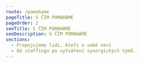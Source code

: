 ```yaml
---
route: /pomahame
pageTitle: S ČÍM POMÁHÁME
pageOrder: 2
seoTitle: S ČÍM POMÁHÁME
seoDescription: S ČÍM POMÁHÁME
sections:
  - Propojujeme lidi, kteří o sobě neví
  - Od staffingu po vytváření synergických týmů.
---
```

